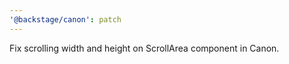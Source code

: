 ```yaml
---
'@backstage/canon': patch
---
```


Fix scrolling width and height on ScrollArea component in Canon.
